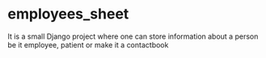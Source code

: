 # employees_sheet
 It is a small Django project where one can store information about  a person be it employee, patient or make it a contactbook
